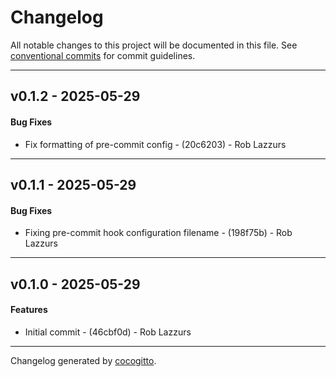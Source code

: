 # Changelog
All notable changes to this project will be documented in this file. See [conventional commits](https://www.conventionalcommits.org/) for commit guidelines.

- - -
## v0.1.2 - 2025-05-29
#### Bug Fixes
- Fix formatting of pre-commit config - (20c6203) - Rob Lazzurs

- - -

## v0.1.1 - 2025-05-29
#### Bug Fixes
- Fixing pre-commit hook configuration filename - (198f75b) - Rob Lazzurs

- - -

## v0.1.0 - 2025-05-29
#### Features
- Initial commit - (46cbf0d) - Rob Lazzurs

- - -

Changelog generated by [cocogitto](https://github.com/cocogitto/cocogitto).